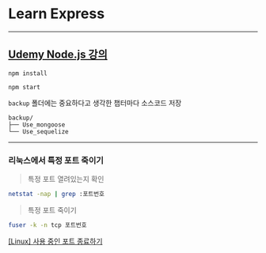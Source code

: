 # Learn Express

___

## [Udemy Node.js 강의](https://www.udemy.com/course/nodejs-mvc-rest-apis-graphql-deno/)

```
npm install
```

```
npm start
```

`backup` 폴더에는 중요하다고 생각한 챕터마다 소스코드 저장
```
backup/
├── Use_mongoose
└── Use_sequelize
```

___

### 리눅스에서 특정 포트 죽이기

> 특정 포트 열려있는지 확인
```bash
netstat -nap | grep :포트번호
```

> 특정 포트 죽이기
```bash
fuser -k -n tcp 포트번호
```

[[Linux] 사용 중인 포트 종료하기](https://navydoc.tistory.com/31)